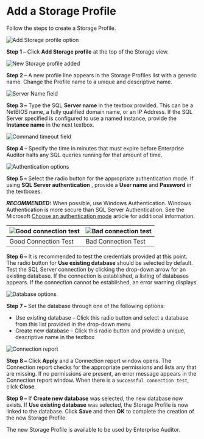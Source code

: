# Add a Storage Profile

Follow the steps to create a Storage Profile.

![Add Storage profile option](/img/versioned_docs/accessanalyzer_11.6/accessanalyzer/admin/settings/storage/addprofile.webp)

**Step 1 –** Click **Add Storage profile** at the top of the Storage view.

![New Storage profile added](/img/versioned_docs/accessanalyzer_11.6/accessanalyzer/admin/settings/storage/addprofilename.webp)

**Step 2 –** A new profile line appears in the Storage Profiles list with a generic name. Change the
Profile name to a unique and descriptive name.

![Server Name field](/img/versioned_docs/accessanalyzer_11.6/accessanalyzer/admin/settings/storage/addprofileservername.webp)

**Step 3 –** Type the SQL **Server name** in the textbox provided. This can be a NetBIOS name, a
fully qualified domain name, or an IP Address. If the SQL Server specified is configured to use a
named instance, provide the **Instance name** in the next textbox.

![Command timeout field](/img/versioned_docs/accessanalyzer_11.6/accessanalyzer/admin/settings/storage/addprofiletimeout.webp)

**Step 4 –** Specify the time in minutes that must expire before Enterprise Auditor halts any SQL
queries running for that amount of time.

![Authentication options](/img/versioned_docs/accessanalyzer_11.6/accessanalyzer/admin/settings/storage/addprofileauthentication.webp)

**Step 5 –** Select the radio button for the appropriate authentication mode. If using **SQL Server
authentication** , provide a **User name** and **Password** in the textboxes.

**_RECOMMENDED:_** When possible, use Windows Authentication. Windows Authentication is more secure
than SQL Server Authentication. See the Microsoft
[Choose an authentication mode](https://learn.microsoft.com/en-us/sql/relational-databases/security/choose-an-authentication-mode) article
for additional information.

| ![Good connection test](/img/versioned_docs/accessanalyzer_11.6/accessanalyzer/admin/settings/storage/addprofilegoodconnection.webp) | ![Bad connection test](/img/versioned_docs/accessanalyzer_11.6/accessanalyzer/admin/settings/storage/addprofilebadconnection.webp) |
| ------------------------------------------------------------------------------------------------------------------------------------ | ---------------------------------------------------------------------------------------------------------------------------------- |
| Good Connection Test                                                                                                                 | Bad Connection Test                                                                                                                |

**Step 6 –** It is recommended to test the credentials provided at this point. The radio button for
**Use existing database** should be selected by default. Test the SQL Server connection by clicking
the drop-down arrow for an existing database. If the connection is established, a listing of
databases appears. If the connection cannot be established, an error warning displays.

![Database options](/img/versioned_docs/accessanalyzer_11.6/accessanalyzer/admin/settings/storage/addprofiledatabase.webp)

**Step 7 –** Set the database through one of the following options:

- Use existing database – Click this radio button and select a database from this list provided in
  the drop-down menu
- Create new database – Click this radio button and provide a unique, descriptive name in the
  textbox

![Connection report](/img/versioned_docs/accessanalyzer_11.6/accessanalyzer/install/application/connectionreport.webp)

**Step 8 –** Click **Apply** and a Connection report window opens. The Connection report checks for
the appropriate permissions and lists any that are missing. If no permissions are present, an error
message appears in the Connection report window. When there is a `Successful connection test`, click
**Close**.

**Step 9 –** If **Create new database** was selected, the new database now exists. If **Use existing
database** was selected, the Storage Profile is now linked to the database. Click **Save** and then
**OK** to complete the creation of the new Storage Profile.

The new Storage Profile is available to be used by Enterprise Auditor.
